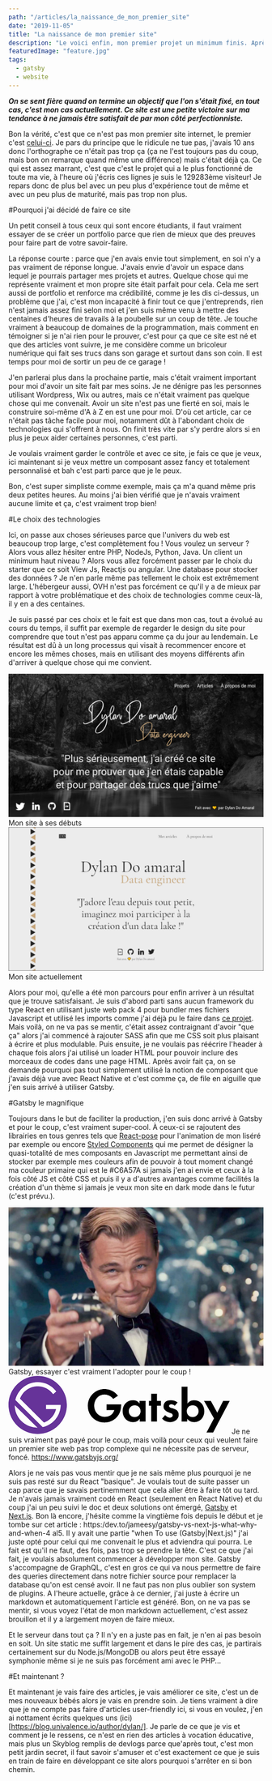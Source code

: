 ```yaml
---
path: "/articles/la_naissance_de_mon_premier_site"
date: "2019-11-05"
title: "La naissance de mon premier site"
description: "Le voici enfin, mon premier projet un minimum finis. Après des dizaines de projets abandonnés, j'arrive enfin à finir quelque chose et ce quelque chose c'est mon site! Quoi de mieux comme premier article que de parler de ce site qui m'a occupé un peu de mon temps libre."
featuredImage: "feature.jpg"
tags:
  - gatsby
  - website
---
```


***On se sent fière quand on termine un objectif que l'on s'était fixé, en tout cas, c'est mon cas actuellement. Ce site est une petite victoire sur ma tendance à ne jamais être satisfait de par mon côté perfectionniste.***

Bon la vérité, c'est que ce n'est pas mon premier site internet, le premier c'est [celui-ci](http://astuce-invizimals.e-monsite.com/). Je pars du principe que le ridicule ne tue pas, j'avais 10 ans donc l'orthographe ce n'était pas trop ça (ça ne l'est toujours pas du coup, mais bon on remarque quand même une différence) mais c'était déjà ça. Ce qui est assez marrant, c'est que c'est le projet qui a le plus fonctionné de toute ma vie, à l'heure où j'écris ces lignes je suis le 129283ème visiteur! Je repars donc de plus bel avec un peu plus d'expérience tout de même et avec un peu plus de maturité, mais pas trop non plus.

#Pourquoi j'ai décidé de faire ce site

<aside-element>
    <callout-element type="d">Un petit conseil à tous ceux qui sont encore étudiants, il faut vraiment essayer de se créer un portfolio parce que rien de mieux que des preuves pour faire part de votre savoir-faire.</callout-element>
</aside-element>

La réponse courte : parce que j'en avais envie tout simplement, en soi n'y a pas vraiment de réponse longue. J'avais envie d'avoir un espace dans lequel je pourrais partager mes projets et autres. Quelque chose qui me représente vraiment et mon propre site était parfait pour cela. Cela me sert aussi de portfolio et renforce ma crédibilité, comme je les dis ci-dessus, un problème que j'ai, c'est mon incapacité à finir tout ce que j'entreprends, rien n'est jamais assez fini selon moi et j'en suis même venu à mettre des centaines d'heures de travails à la poubelle sur un coup de tête. Je touche vraiment à beaucoup de domaines de la programmation, mais comment en témoigner si je n'ai rien pour le prouver, c'est pour ça que ce site est né et que des articles vont suivre, je me considère comme un bricoleur numérique qui fait ses trucs dans son garage et surtout dans son coin. Il est temps pour moi de sortir un peu de ce garage !

J'en parlerai plus dans la prochaine partie, mais c'était vraiment important pour moi d'avoir un site fait par mes soins. Je ne dénigre pas les personnes utilisant Wordpress, Wix ou autres, mais ce n'était vraiment pas quelque chose qui me convenait. Avoir un site n'est pas une fierté en soi, mais le construire soi-même d'A à Z en est une pour moi. D'où cet article, car ce n'était pas tâche facile pour moi, notamment dût à l'abondant choix de technologies qui s'offrent à nous. On finit très vite par s'y perdre alors si en plus je peux aider certaines personnes, c'est parti.

Je voulais vraiment garder le contrôle et avec ce site, je fais ce que je veux, ici maintenant si je veux mettre un composant assez fancy et totalement personnalisé et bah c'est parti parce que je le peux.

<fancy-demonstration></fancy-demonstrationc>

Bon, c'est super simpliste comme exemple, mais ça m'a quand même pris deux petites heures. Au moins j'ai bien vérifié que je n'avais vraiment aucune limite et ça, c'est vraiment trop bien!

#Le choix des technologies

Ici, on passe aux choses sérieuses parce que l'univers du web est beaucoup trop large, c'est complètement fou ! Vous voulez un serveur ? Alors vous allez hésiter entre PHP, NodeJs, Python, Java. Un client un minimum haut niveau ? Alors vous allez forcément passer par le choix du starter que ce soit View Js, Reactjs ou angular. Une database pour stocker des données ? Je n'en parle même pas tellement le choix est extrêmement large. L'hébergeur aussi, OVH n'est pas forcément ce qu'il y a de mieux par rapport à votre problématique et des choix de technologies comme ceux-là, il y en a des centaines.

Je suis passé par ces choix et le fait est que dans mon cas, tout a évolué au cours du temps, il suffit par exemple de regarder le design du site pour comprendre que tout n'est pas apparu comme ça du jour au lendemain. Le résultat est dû à un long processus qui visait à recommencer encore et encore les mêmes choses, mais en utilisant des moyens différents afin d'arriver à quelque chose qui me convient.

<horizontal-element>
    <div>
        <img src="before.png" alt="Website avant">
        <thumb-caption>Mon site à ses débuts</thumb-caption>
    </div>
    <div>
        <img src="after.png" alt="Website après">
        <thumb-caption>Mon site actuellement</thumb-caption>
    </div>
</horizontal-element>

Alors pour moi, qu'elle a été mon parcours pour enfin arriver à un résultat que je trouve satisfaisant. Je suis d'abord parti sans aucun framework du type React en utilisant juste web pack 4 pour bundler mes fichiers Javascript et utilisé les imports comme j'ai déjà pu le faire dans [ce projet](https://github.com/dylandoamaral/genetic-art). Mais voilà, on ne va pas se mentir, c'était assez contraignant d'avoir "que ça" alors j'ai commencé à rajouter SASS afin que me CSS soit plus plaisant à écrire et plus modulable. Puis ensuite, je ne voulais pas réécrire l'header à chaque fois alors j'ai utilisé un loader HTML pour pouvoir inclure des morceaux de codes dans une page HTML. Après avoir fait ça, on se demande pourquoi pas tout simplement utilisé la notion de composant que j'avais déjà vue avec React Native et c'est comme ça, de file en aiguille que j'en suis arrivé à utiliser Gatsby.

#Gatsby le magnifique

Toujours dans le but de faciliter la production, j'en suis donc arrivé à Gatsby et pour le coup, c'est vraiment super-cool. À ceux-ci se rajoutent des librairies en tous genres tels que [React-pose](https://popmotion.io/pose/) pour l'animation de mon liséré par exemple ou encore [Styled Components](https:/www.styled-componentscom/) qui me permet de désigner la quasi-totalité de mes composants en Javascript me permettant ainsi de stocker par exemple mes couleurs afin de pouvoir à tout moment changé ma couleur primaire qui est le #C6A57A si jamais j'en ai envie et ceux à la fois côté JS et côté CSS et puis il y a d'autres avantages comme facilités la création d'un thème si jamais je veux mon site en dark mode dans le futur (c'est prévu.).

<img src="gatsby.jpg" alt="Gatsby">
<thumb-caption>Gatsby, essayer c'est vraiment l'adopter pour le coup !</thumb-caption>

<aside-element>
    <img src="gatsby_logo.png" alt="Gatsby Logo">
    <thumb-caption>Je ne suis vraiment pas payé pour le coup, mais voilà pour ceux qui veulent faire un premier site web pas trop complexe qui ne nécessite pas de serveur, foncé. <a href="https://www.gatsbyjs.org/">https://www.gatsbyjs.org/</a></thumb-caption>
</aside-element>

Alors je ne vais pas vous mentir que je ne sais même plus pourquoi je ne suis pas resté sur du React "basique". Je voulais tout de suite passer un cap parce que je savais pertinemment que cela aller être à faire tôt ou tard. Je n'avais jamais vraiment codé en React (seulement en React Native) et du coup j'ai un peu suivi le doc et deux solutions ont émergé, [Gatsby](https://www.gatsbyjs.org/) et [Next.js](https://nextjs.org/). Bon là encore, j'hésite comme la vingtième fois depuis le début et je tombe sur cet article : https:/dev.to/jameesy/gatsby-vs-next-js-what-why-and-when-4 al5. Il y avait une partie "when To use (Gatsby|Next.js)" j'ai juste opté pour celui qui me convenait le plus et adviendra qui pourra. Le fait est qu'il ne faut, des fois, pas trop se prendre la tête. C'est ce que j'ai fait, je voulais absolument commencer à développer mon site. Gatsby s'accompagne de GraphQL, c'est en gros ce qui va nous permettre de faire des queries directement dans notre fichier source pour remplacer la database qu'on est censé avoir. Il ne faut pas non plus oublier son system de plugins. A l'heure actuelle, grâce à ce dernier, j'ai juste à écrire un markdown et automatiquement l'article est généré. Bon, on ne va pas se mentir, si vous voyez l'état de mon markdown actuellement, c'est assez brouillon et il y a largement moyen de faire mieux.

Et le serveur dans tout ça ? Il n'y en a juste pas en fait, je n'en ai pas besoin en soit. Un site static me suffit largement et dans le pire des cas, je partirais certainement sur du Node.js/MongoDB ou alors peut être essayé symphonie même si je ne suis pas forcément ami avec le PHP... 

#Et maintenant ?

Et maintenant je vais faire des articles, je vais améliorer ce site, c'est un de mes nouveaux bébés alors je vais en prendre soin. Je tiens vraiment à dire que je ne compte pas faire d'articles user-friendly ici, si vous en voulez, j'en ai nottament écrits quelques uns (ici)[https://blog.univalence.io/author/dylan/]. Je parle de ce que je vis et comment je le ressens, ce n'est en rien des articles à vocation éducative, mais plus un Skyblog remplis de devlogs parce que'après tout, c'est mon petit jardin secret, il faut savoir s'amuser et c'est exactement ce que je suis en train de faire en développant ce site alors pourquoi s'arrêter en si bon chemin.

